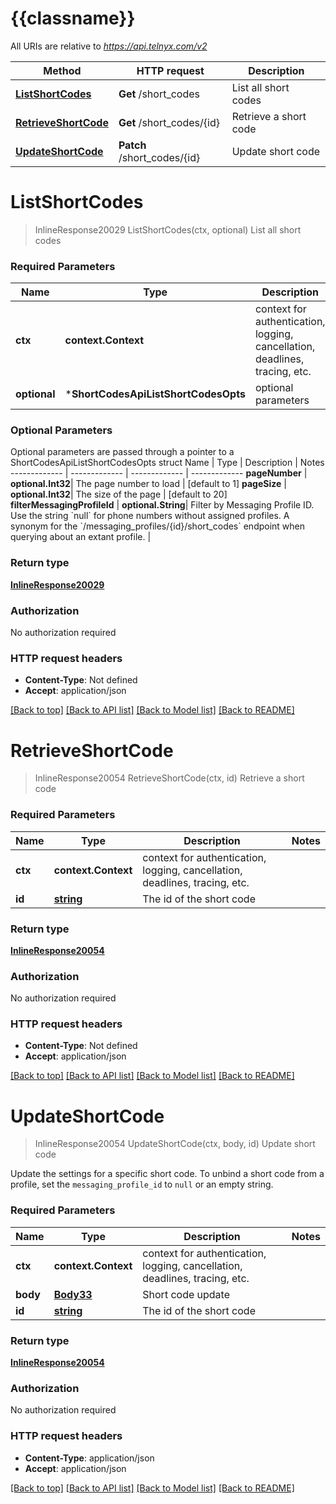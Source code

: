# {{classname}}

All URIs are relative to *https://api.telnyx.com/v2*

Method | HTTP request | Description
------------- | ------------- | -------------
[**ListShortCodes**](ShortCodesApi.md#ListShortCodes) | **Get** /short_codes | List all short codes
[**RetrieveShortCode**](ShortCodesApi.md#RetrieveShortCode) | **Get** /short_codes/{id} | Retrieve a short code
[**UpdateShortCode**](ShortCodesApi.md#UpdateShortCode) | **Patch** /short_codes/{id} | Update short code

# **ListShortCodes**
> InlineResponse20029 ListShortCodes(ctx, optional)
List all short codes

### Required Parameters

Name | Type | Description  | Notes
------------- | ------------- | ------------- | -------------
 **ctx** | **context.Context** | context for authentication, logging, cancellation, deadlines, tracing, etc.
 **optional** | ***ShortCodesApiListShortCodesOpts** | optional parameters | nil if no parameters

### Optional Parameters
Optional parameters are passed through a pointer to a ShortCodesApiListShortCodesOpts struct
Name | Type | Description  | Notes
------------- | ------------- | ------------- | -------------
 **pageNumber** | **optional.Int32**| The page number to load | [default to 1]
 **pageSize** | **optional.Int32**| The size of the page | [default to 20]
 **filterMessagingProfileId** | **optional.String**| Filter by Messaging Profile ID. Use the string &#x60;null&#x60; for phone numbers without assigned profiles. A synonym for the &#x60;/messaging_profiles/{id}/short_codes&#x60; endpoint when querying about an extant profile. | 

### Return type

[**InlineResponse20029**](inline_response_200_29.md)

### Authorization

No authorization required

### HTTP request headers

 - **Content-Type**: Not defined
 - **Accept**: application/json

[[Back to top]](#) [[Back to API list]](../README.md#documentation-for-api-endpoints) [[Back to Model list]](../README.md#documentation-for-models) [[Back to README]](../README.md)

# **RetrieveShortCode**
> InlineResponse20054 RetrieveShortCode(ctx, id)
Retrieve a short code

### Required Parameters

Name | Type | Description  | Notes
------------- | ------------- | ------------- | -------------
 **ctx** | **context.Context** | context for authentication, logging, cancellation, deadlines, tracing, etc.
  **id** | [**string**](.md)| The id of the short code | 

### Return type

[**InlineResponse20054**](inline_response_200_54.md)

### Authorization

No authorization required

### HTTP request headers

 - **Content-Type**: Not defined
 - **Accept**: application/json

[[Back to top]](#) [[Back to API list]](../README.md#documentation-for-api-endpoints) [[Back to Model list]](../README.md#documentation-for-models) [[Back to README]](../README.md)

# **UpdateShortCode**
> InlineResponse20054 UpdateShortCode(ctx, body, id)
Update short code

Update the settings for a specific short code. To unbind a short code from a profile, set the `messaging_profile_id` to `null` or an empty string.

### Required Parameters

Name | Type | Description  | Notes
------------- | ------------- | ------------- | -------------
 **ctx** | **context.Context** | context for authentication, logging, cancellation, deadlines, tracing, etc.
  **body** | [**Body33**](Body33.md)| Short code update | 
  **id** | [**string**](.md)| The id of the short code | 

### Return type

[**InlineResponse20054**](inline_response_200_54.md)

### Authorization

No authorization required

### HTTP request headers

 - **Content-Type**: application/json
 - **Accept**: application/json

[[Back to top]](#) [[Back to API list]](../README.md#documentation-for-api-endpoints) [[Back to Model list]](../README.md#documentation-for-models) [[Back to README]](../README.md)


